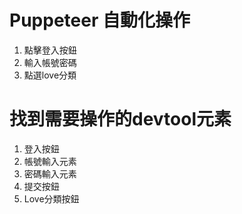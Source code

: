 # Puppeteer 自動化操作

1. 點擊登入按鈕
2. 輸入帳號密碼
3. 點選love分類

# 找到需要操作的devtool元素

1. 登入按鈕
2. 帳號輸入元素
3. 密碼輸入元素
4. 提交按鈕
5. Love分類按鈕


